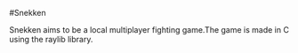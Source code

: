 #Snekken

Snekken aims to be a local multiplayer fighting game.The game is made in C using the raylib library.
